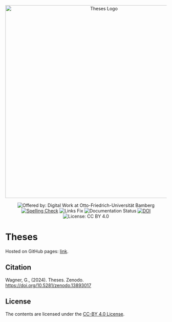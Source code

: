 <p align="center">
    <img alt="Theses Logo" src="https://raw.githubusercontent.com/digital-work-lab/theses/main/assets/images/theses.png" width="600px">
</p>

<div align="center">

![Offered by: Digital Work at Otto-Friedrich-Universität Bamberg](https://img.shields.io/badge/Offered%20by-%20Digital%20Work%20(Otto--Friedrich--Universit%C3%A4t%20Bamberg)-blue)
[![Spelling Check](https://github.com/digital-work-lab/theses/actions/workflows/spelling.yml/badge.svg)](https://github.com/digital-work-lab/theses/actions/workflows/spelling.yml)
![Links Fix](https://github.com/digital-work-lab/theses/actions/workflows/links_fix.yml/badge.svg)
![Documentation Status](https://img.shields.io/github/actions/workflow/status/digital-work-lab/theses/pages.yml?label=documentation)
[![DOI](https://zenodo.org/badge/754505102.svg)](https://doi.org/10.5281/zenodo.13893017)
![License: CC BY 4.0](https://img.shields.io/badge/License-CC%20BY%204.0-green.svg)

</div>

# Theses

Hosted on GitHub pages: [link](https://digital-work-lab.github.io/theses/).

## Citation

Wagner, G., (2024). Theses. Zenodo. https://doi.org/10.5281/zenodo.13893017

## License

The contents are licensed under the [CC-BY 4.0 License](https://creativecommons.org/licenses/by/4.0/).
